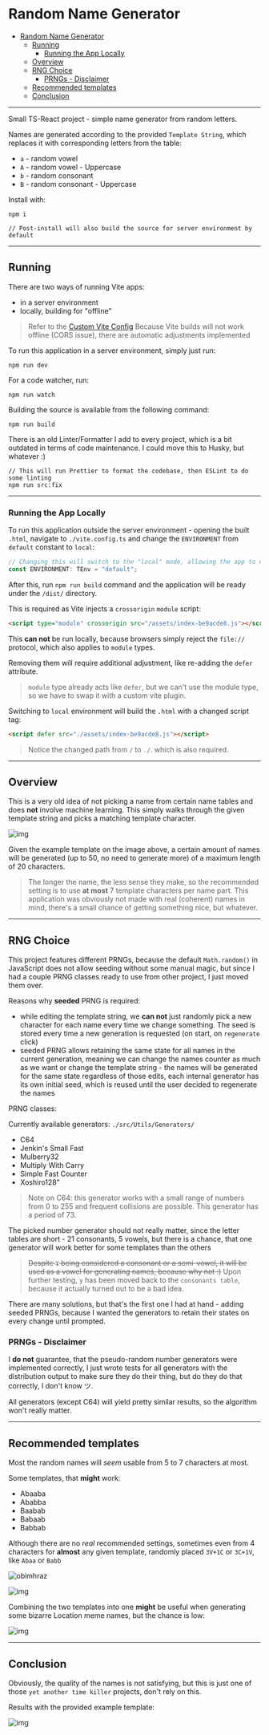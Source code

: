 # Random Name Generator

- [Random Name Generator](#random-name-generator)
  - [Running](#running)
    - [Running the App Locally](#running-the-app-locally)
  - [Overview](#overview)
  - [RNG Choice](#rng-choice)
    - [PRNGs - Disclaimer](#prngs---disclaimer)
  - [Recommended templates](#recommended-templates)
  - [Conclusion](#conclusion)

---

Small TS-React project - simple name generator from random letters.

Names are generated according to the provided `Template String`, which replaces it with corresponding letters from the table:

- `a` - random vowel
- `A` - random vowel - Uppercase
- `b` - random consonant
- `B` - random consonant - Uppercase

Install with:

```plaintext
npm i

// Post-install will also build the source for server environment by default
```

---

## Running

There are two ways of running Vite apps:

- in a server environment
- locally, building for "offline"

> Refer to the [Custom Vite Config](https://github.com/DarkStoorM/Name-Generator/blob/main/vite.config.ts#L27)
> Because Vite builds will not work offline (CORS issue), there are automatic adjustments implemented

To run this application in a server environment, simply just run:

```plaintext
npm run dev
```

For a code watcher, run:

```plaintext
npm run watch
```

Building the source is available from the following command:

```plaintext
npm run build
```

There is an old Linter/Formatter I add to every project, which is a bit outdated in terms of code maintenance. I could move this to Husky, but whatever :)

```plaintext
// This will run Prettier to format the codebase, then ESLint to do some linting
npm run src:fix
```

---

### Running the App Locally

To run this application outside the server environment - opening the built `.html`, navigate to `./vite.config.ts` and change the `ENVIRONMENT` from `default` constant to `local`:

```ts
// Changing this will switch to the "local" mode, allowing the app to open without a server
const ENVIRONMENT: TEnv = "default";
```

After this, run `npm run build` command and the application will be ready under the `/dist/` directory.

This is required as Vite injects a `crossorigin` `module` script:

```html
<script type="module" crossorigin src="/assets/index-be9acde8.js"></script>
```

This **can not** be run locally, because browsers simply reject the `file://` protocol, which also applies to `module` types.

Removing them will require additional adjustment, like re-adding the `defer` attribute.

> `module` type already acts like `defer`, but we can't use the module type, so we have to swap it with a custom vite plugin.

Switching to `local` environment will build the `.html` with a changed script tag:

```html
<script defer src="./assets/index-be9acde8.js"></script>
```

> Notice the changed path from `/` to `./`. which is also required.

---

## Overview

This is a very old idea of not picking a name from certain name tables and does **not** involve machine learning. This simply walks through the given template string and picks a matching template character.

![img](https://user-images.githubusercontent.com/7021295/246472326-ab92ef66-bc89-4c9d-81c2-f4d5f479515b.png)

Given the example template on the image above, a certain amount of names will be generated (up to 50, no need to generate more) of a maximum length of 20 characters.

> The longer the name, the less sense they make, so the recommended setting is to use **at most** 7 template characters per name part.
> This application was obviously not made with real (coherent) names in mind, there's a small chance of getting something nice, but whatever.

---

## RNG Choice

This project features different PRNGs, because the default `Math.random()` in JavaScript does not allow seeding without some manual magic, but since I had a couple PRNG classes ready to use from other project, I just moved them over.

Reasons why **seeded** PRNG is required:

- while editing the template string, we **can not** just randomly pick a new character for each name every time we change something. The seed is stored every time a new generation is requested (on start, on `regenerate` click)
- seeded PRNG allows retaining the same state for all names in the current generation, meaning we can change the names counter as much as we want or change the template string - the names will be generated for the same state regardless of those edits, each internal generator has its own initial seed, which is reused until the user decided to regenerate the names

PRNG classes:

Currently available generators: `./src/Utils/Generators/`

- C64
- Jenkin's Small Fast
- Mulberry32
- Multiply With Carry
- Simple Fast Counter
- Xoshiro128"

> Note on C64: this generator works with a small range of numbers from 0 to 255 and frequent collisions are possible. This generator has a period of 73.

The picked number generator should not really matter, since the letter tables are short - 21 consonants, 5 vowels, but there is a chance, that one generator will work better for some templates than the others

> ~~Despite `Y` being considered a consonant or a semi-vowel, it will be used as a vowel for generating names, because why not :)~~
> Upon further testing, `y` has been moved back to the `consonants table`, because it actually turned out to be a bad idea.

There are many solutions, but that's the first one I had at hand - adding seeded PRNGs, because I wanted the generators to retain their states on every change until prompted.

### PRNGs - Disclaimer

I **do not** guarantee, that the pseudo-random number generators were implemented correctly, I just wrote tests for all generators with the distribution output to make sure they do their thing, but do they do that correctly, I don't know ツ.

All generators (except C64) will yield pretty similar results, so the algorithm won't really matter.

---

## Recommended templates

Most the random names will *seem* usable from 5 to 7 characters at most.

Some templates, that **might** work:

- Abaaba
- Ababba
- Baabab
- Babaab
- Babbab

Although there are no *real* recommended settings, sometimes even from 4 characters for **almost** any given template, randomly placed `3V+1C` or `3C+1V`, like `Abaa` or `Babb`

![obimhraz](https://user-images.githubusercontent.com/7021295/247231148-235b524f-2347-478c-b695-6078e30c406a.png)

![img](https://user-images.githubusercontent.com/7021295/247231351-2f4d3508-e168-46a2-b2c9-d04f7e7968a6.png)

Combining the two templates into one **might** be useful when generating some bizarre Location meme names, but the chance is low:

![img](https://user-images.githubusercontent.com/7021295/247232365-4db41104-029f-4159-9b09-7903b7fdb0d3.png)

---

## Conclusion

Obviously, the quality of the names is not satisfying, but this is just one of those `yet another time killer` projects, don't rely on this.

Results with the provided example template:

![img](https://user-images.githubusercontent.com/7021295/247234710-2ff84dcc-d221-4981-b5a8-cdbd346a303d.png)
